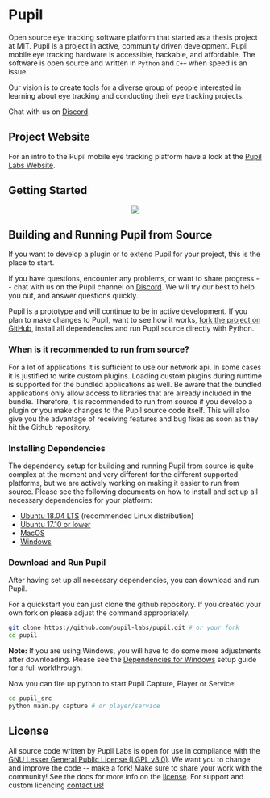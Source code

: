 # Pupil
Open source eye tracking software platform that started as a thesis project at MIT. Pupil is a project in active, community driven development. Pupil mobile eye tracking hardware is accessible, hackable, and affordable. The software is open source and written in `Python` and `C++` when speed is an issue.

Our vision is to create tools for a diverse group of people interested in learning about eye tracking and conducting their eye tracking projects.

Chat with us on [Discord](https://pupil-labs.com/chat "#pupil channel on DiscordApp").

## Project Website
For an intro to the Pupil mobile eye tracking platform have a look at the [Pupil Labs Website](http://pupil-labs.com "Pupil Labs").

## Getting Started

<p align="center"><img src="https://via.placeholder.com/640x320?text=PLACEHOLDER"/></p>

## Building and Running Pupil from Source

If you want to develop a plugin or to extend Pupil for your project, this is the place to start.

If you have questions, encounter any problems, or want to share progress -- chat with us on the Pupil channel on [Discord](https://pupil-labs.com/chat). We will try our best to help you out, and answer questions quickly.

Pupil is a prototype and will continue to be in active development. If you plan to make changes to Pupil, want to see how it works, [fork the project on GitHub](https://github.com/pupil-labs/pupil/fork), install all dependencies and run Pupil source directly with Python.

### When is it recommended to run from source?
For a lot of applications it is sufficient to use our network api. In some cases it is justified to write custom plugins. Loading custom plugins during runtime is supported for the bundled applications as well. Be aware that the bundled applications only allow access to libraries that are already included in the bundle. Therefore, it is recommended to run from source if you develop a plugin or you make changes to the Pupil source code itself. This will also give you the advantage of receiving features and bug fixes as soon as they hit the Github repository.

### Installing Dependencies

The dependency setup for building and running Pupil from source is quite complex at the moment and very different for the different supported platforms, but we are actively working on making it easier to run from source. Please see the following documents on how to install and set up all necessary dependencies for your platform:

* [Ubuntu 18.04 LTS](./docs/dependencies-ubuntu18.md) (recommended Linux distribution)
* [Ubuntu 17.10 or lower](./docs/dependencies-ubuntu17.md)
* [MacOS](./docs/dependencies-macos.md)
* [Windows](./docs/dependencies-windows.md)

### Download and Run Pupil

After having set up all necessary dependencies, you can download and run Pupil.

For a quickstart you can just clone the github repository. If you created your own fork on please adjust the command appropriately.
```sh
git clone https://github.com/pupil-labs/pupil.git # or your fork
cd pupil
```

**Note:** If you are using Windows, you will have to do some more adjustments after downloading. Please see the [Dependencies for Windows](./docs/dependencies-windows.md) setup guide for a full workthrough.

Now you can fire up python to start Pupil Capture, Player or Service:

```sh
cd pupil_src
python main.py capture # or player/service
```




## License
All source code written by Pupil Labs is open for use in compliance with the [GNU Lesser General Public License (LGPL v3.0)](http://www.gnu.org/licenses/lgpl-3.0.en.html). We want you to change and improve the code -- make a fork! Make sure to share your work with the community! See the docs for more info on the [license](http://docs.pupil-labs.com/#license "License"). For support and custom licencing [contact us!](https://docs.pupil-labs.com/#email "email us")
